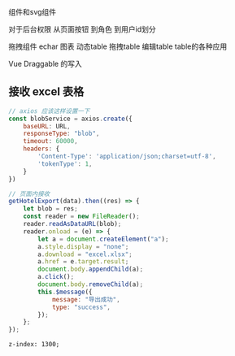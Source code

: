 组件和svg组件

对于后台权限
从页面按钮
到角色
到用户id划分

拖拽组件
echar 图表
动态table 拖拽table 编辑table table的各种应用

Vue Draggable 的写入



## 接收 excel 表格 
```js
// axios 应该这样设置一下
const blobService = axios.create({
    baseURL: URL,
    responseType: "blob",
    timeout: 60000,
    headers: {
        'Content-Type': 'application/json;charset=utf-8',
        'tokenType': 1,
    }
})

// 页面内接收
getHotelExport(data).then((res) => {
    let blob = res;
    const reader = new FileReader();
    reader.readAsDataURL(blob);
    reader.onload = (e) => {
        let a = document.createElement("a");
        a.style.display = "none";
        a.download = "excel.xlsx";
        a.href = e.target.result;
        document.body.appendChild(a);
        a.click();
        document.body.removeChild(a);
        this.$message({
            message: "导出成功",
            type: "success",
        });
    };
});
```


    z-index: 1300;

